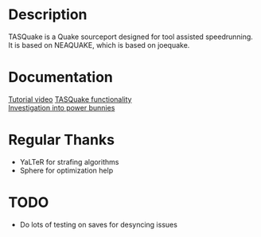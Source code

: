 # Description
TASQuake is a Quake sourceport designed for tool assisted speedrunning. It is based on NEAQUAKE, which is based on joequake. 

# Documentation
[Tutorial video](http://www.youtube.com/watch?v=ZmtlCD5Rxmw)
[TASQuake functionality](docs/functionality.md)  
[Investigation into power bunnies](docs/power%20bunnies.md)

# Regular Thanks
* YaLTeR for strafing algorithms
* Sphere for optimization help

# TODO
* Do lots of testing on saves for desyncing issues